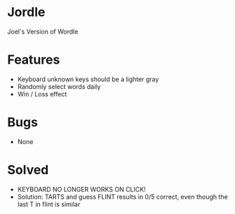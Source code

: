 # Jordle
Joel's Version of Wordle

# Features
- Keyboard unknown keys should be a lighter gray
- Randomly select words daily
- Win / Loss effect

# Bugs
- None

# Solved
- KEYBOARD NO LONGER WORKS ON CLICK!
- Solution: TARTS and guess FLINT results in 0/5 correct, even though the last T in flint is similar

